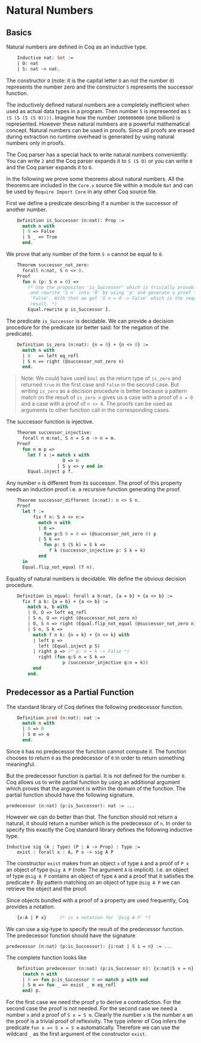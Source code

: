 # Natural Numbers

## Basics

Natural numbers are defined in Coq as an inductive type.
```ocaml
    Inductive nat: Set :=
    | O: nat
    | S: nat -> nat.
```
The constructor `O` (note: it is the capital letter `O` an not the number `0`)
represents the number zero and the constructor `S` represents the successor
function.

The inductively defined natural numbers are a completely inefficient when used
as actual data types in a program. Then number `5` is represented as `S (S (S
(S (S 0))))`. Imagine how the number `1000000000` (one billion) is
represented. However these natural numbers are a powerful mathematical
concept. Natural numbers can be used in proofs. Since all proofs are erased
during extraction no runtime overhead is generated by using natural numbers
only in proofs.

The Coq parser has a special hack to write natural numbers conveniently. You
can write `2` and the Coq parser expands it to `S (S O)` or you can write `0`
and the Coq parser expands it to `O`.

In the following we prove some theorems about natural numbers. All the
theorems are included in the `Core.v` source file within a module `Nat` and
can be used by `Require Import Core` in any other Coq source file.

First we define a predicate describing if a number is the successor of another
number.

```ocaml
    Definition is_Successor (n:nat): Prop :=
      match n with
      | 0 => False
      | S _ => True
      end.
```

We prove that any number of the form `S n` cannot be equal to `0`.
```ocaml
    Theorem successor_not_zero:
      forall n:nat, S n <> 0.
    Proof
      fun n (p: S n = 0) =>
        (* Use the propositon 'is_Successor' which is trivially provable for 'S n'
         and rewrite 'S n' into '0' by using 'p' and generate a proof for
         'False'. With that we get 'S n = 0 -> False' which is the required
         result. *)
        Equal.rewrite p is_Successor I.
```

The predicate `is_Successor` is decidable. We can provide a decision procedure
for the predicate (or better said: for the negation of the predicate).

```ocaml
    Definition is_zero (n:nat): {n = 0} + {n <> 0} :=
      match n with
      | 0   => left eq_refl
      | S n => right (@successor_not_zero n)
      end.
```

> Note: We could have used `bool` as the return type of `is_zero` and returned
  `true` in the first case and `false` in the second case. But writing
  `is_zero` as a decision procedure is better because a pattern match on the
  result of `is_zero n` gives us a case with a proof of `n = 0` and a case
  with a proof of `n <> 0`. The proofs can be used as arguments to other
  function call in the corresponding cases.

The successor function is injective.
```ocaml
    Theorem successor_injective:
      forall n m:nat, S n = S m -> n = m.
    Proof
      fun n m p =>
        let f x := match x with
                     O => n
                   | S y => y end in
        Equal.inject p f.
```

Any number `n` is different from its successor. The proof of this property
needs an induction proof i.e. a recursive function generating the proof.
```ocaml
    Theorem successor_different (n:nat): n <> S n.
    Proof
      let f :=
          fix f n: S n <> n:=
            match n with
            | O =>
              fun p:S 0 = 0 => (@successor_not_zero 0) p
            | S k =>
              fun p: S (S k) = S k =>
                f k (successor_injective p: S k = k)
            end
      in
      Equal.flip_not_equal (f n).
```


Equality of natural numbers is decidable. We define the obvious decision
procedure.
```ocaml
    Definition is_equal: forall a b:nat, {a = b} + {a <> b} :=
      fix f a b: {a = b} + {a <> b} :=
        match a, b with
        | O, O => left eq_refl
        | S n, O => right (@successor_not_zero n)
        | O, S n => right (Equal.flip_not_equal (@successor_not_zero n))
        | S n, S k =>
          match f n k: {n = k} + {n <> k} with
          | left p =>
            left (Equal.inject p S)
          | right p => (* p: n = k -> False *)
            right (fun q:S n = S k =>
                     p (successor_injective q:n = k))
          end
        end.
```

## Predecessor as a Partial Function

The standard library of Coq defines the following predecessor function.

```ocaml
    Definition pred (n:nat): nat :=
      match n with
      | 0 => 0
      | S m => m
      end.
```

Since `0` has no predecessor the function cannot compute it. The function
chooses to return `0` as the predecessor of `0` in order to return something
meaningful.

But the predecessor function is partial. It is not defined for the number
`0`. Coq allows us to write partial function by using an additional argument
which proves that the argument is within the domain of the function. The
partial function should have the following signature.

    predecessor (n:nat) (p:is_Successor): nat := ...

However we can do better than that. The function should not return a natural,
it should return a number which is the predecessor of `n`. In order to specify
this exactly the Coq standard library defines the following inductive type.

    Inductive sig (A : Type) (P : A -> Prop) : Type :=
        exist : forall x : A, P x -> sig A P

The constructor `exist` makes from an object `x` of type `A` and a proof of `P
x` an object of type `@sig A P` (note: The argument `A` is implicit). I.e. an
object of type `@sig A P` contains an object of type `A` and a proof that it
satisfies the predicate `P`. By pattern matching on an object of type `@sig A
P` we can retrieve the object and the proof.

Since objects bundled with a proof of a property are used frequently, Coq
provides a notation.
```ocaml
    {x:A | P x}     (* is a notation for `@sig A P` *)
```

We can use a sig-type to specify the result of the predecessor function. The
predecessor function should have the signature

    predecessor (n:nat) (p:is_Successor): {i:nat | S i = n} := ...

The complete function looks like
```ocaml
    Definition predecessor (n:nat) (p:is_Successor n): {x:nat|S x = n} :=
      (match n with
      | 0 => fun p:is_Successor 0 => match p with end
      | S m => fun _ => exist _ m eq_refl
      end) p.
```

For the first case we need the proof `p` to derive a contradiction. For the
second case the proof is not needed. For the second case we need a number `x`
and a proof of `S x = S m`. Clearly the number `x` is the number `m` an the
proof is a trivial proof of reflexivity. The type inferer of Coq infers the
predicate `fun x => S x = S m` automatically. Therefore we can use the
wildcard `_` as the first argument of the constructor `exist`.





<!---
Local Variables:
mode: outline
coding: iso-latin-1
outline-regexp: "#+"
End:
-->
